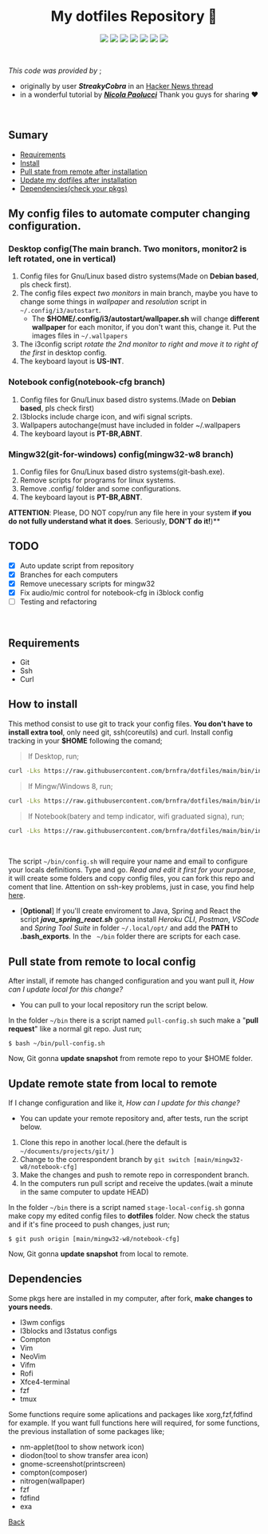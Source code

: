 <h1 align="center">My dotfiles Repository 🐧</h1>

<p align="center">
<img src="https://img.shields.io/badge/bash-script-brightgreen" />
<img src="https://img.shields.io/badge/requirement-git-orange" />
<img src="https://img.shields.io/badge/requirement-curl-importany" />
<img src="https://img.shields.io/badge/tests-in%20progress-red" />
<img src="https://img.shields.io/badge/license-MIT-informational" />
<img src="https://img.shields.io/badge/platform-linux--64-lightgrey" />
<img src="https://img.shields.io/github/last-commit/brnfra/dotfiles" />
</p>
<br>

_This code was provided by_ ;
- originally by user ___StreakyCobra___ in an [Hacker News thread](https://news.ycombinator.com/item?id=11070797)
- in a wonderful tutorial by ___[Nicola Paolucci](https://www.atlassian.com/git/tutorials/dotfiles)___
Thank you guys for sharing :heart:

<br>

## Sumary

- [Requirements](https://github.com/brnfra/dotfiles#requirements)
- [Install](https://github.com/brnfra/dotfiles#how-to-install)
- [Pull state from remote after installation](https://github.com/brnfra/dotfiles#pull-state-from-remote-to-local-config)
- [Update my dotfiles after installation](https://github.com/brnfra/dotfiles#update-remote-state-from-local-to-remote)
- [Dependencies(check your pkgs)](https://github.com/brnfra/dotfiles#dependencies)

## My config files to automate computer changing configuration.

### Desktop config(The main branch. Two monitors, monitor2 is left rotated, one in vertical)

1. Config files for Gnu/Linux based distro systems(Made on **Debian based**, pls check first).
2. The config files expect *two monitors* in main branch, maybe you have to change some things in *wallpaper* and *resolution* script in ```~/.config/i3/autostart```.
    - The **$HOME/.config/i3/autostart/wallpaper.sh** will change **different wallpaper** for
 each monitor, if you don't want this, change it. Put the images files in ```~/.wallpapers```
3. The i3config script _rotate the 2nd monitor to right and move it to right of the first_ in desktop config.
4. The keyboard layout is **US-INT**.

### Notebook config(notebook-cfg branch)

1. Config files for Gnu/Linux based distro systems.(Made on **Debian based**, pls check first)
2. I3blocks include charge icon, and wifi signal scripts.
3. Wallpapers autochange(must have included in folder ~/.wallpapers
4. The keyboard layout is **PT-BR,ABNT**.

### Mingw32(git-for-windows) config(mingw32-w8 branch)

1. Config files for Gnu/Linux based distro systems(git-bash.exe).
2. Remove scripts for programs for linux systems.
3. Remove .config/ folder and some configurations.
4. The keyboard layout is **PT-BR,ABNT**.

**ATTENTION**: Please, DO NOT copy/run any file here in your system **if you do not fully understand what it does**. Seriously, **DON'T do it!**)**

## TODO

- [x] Auto update script from repository
- [x] Branches for each computers
- [x] Remove unecessary scripts for mingw32
- [x] Fix audio/mic control for notebook-cfg in i3block config
- [ ] Testing and refactoring

<br>

## Requirements

- Git
- Ssh 
- Curl

## How to install
 
This method consist to use git to track your config files. **You don't have to install extra tool**, only need git, ssh(coreutils) and curl.
Install config tracking in your **$HOME** following the comand;

>If Desktop, run;
```bash
curl -Lks https://raw.githubusercontent.com/brnfra/dotfiles/main/bin/install | /bin/bash
```
>If Mingw/Windows 8, run;
```bash
curl -Lks https://raw.githubusercontent.com/brnfra/dotfiles/main/bin/install-mingw-cfg | /bin/bash
```
>If Notebook(batery and temp indicator, wifi graduated signa), run;
```bash
curl -Lks https://raw.githubusercontent.com/brnfra/dotfiles/main/bin/install-note-cfg | /bin/bash
```

<br>

The script ```~/bin/config.sh``` will require your name and email to configure your locals definitions. Type and go. 
*Read and edit it first for your purpose*, it will create some folders and copy config files, you can fork this repo and coment that line.
Attention on ssh-key problems, just in case, you find help [here](https://docs.github.com/pt/authentication/connecting-to-github-with-ssh).
<br>

- [**Optional**] If you'll create enviroment to Java, Spring and React the script ___java_spring_react.sh___ gonna install *Heroku CLI*, *Postman*, *VSCode* and *Spring Tool Suite* in folder ```~/.local/opt/``` and add the **PATH** to **.bash_exports**.
In the ``` ~/bin```  folder there are scripts for each case.

## Pull state from remote to local config

After install, if remote has changed configuration and you want pull it, *How can I update local for this change?*
- You can pull to your local repository run the script below. 

In the folder ```~/bin``` there is a script named ```pull-config.sh``` such make a "**pull request**" like a normal git repo. Just run;
```
$ bash ~/bin/pull-config.sh
```
Now, Git gonna **update snapshot** from remote repo to your $HOME folder.

## Update remote state from local to remote 

If I change configuration and like it, *How can I update for this change?*
- You can update your remote repository and, after tests, run the script below. 

1. Clone this repo in another local.(here the default is ``` ~/documents/projects/git/ ``` )
2. Change to the correspondent branch by ```git switch [main/mingw32-w8/notebook-cfg]``` 
3. Make the changes and push to remote repo in correspondent branch. 
4. In the computers run pull script and receive the updates.(wait a minute in the same computer to update HEAD)

In the folder ```~/bin``` there is a script named ```stage-local-config.sh``` gonna make copy my edited config files to
**dotfiles** folder. Now check the status and if it's fine proceed to push changes, just run;
```
$ git push origin [main/mingw32-w8/notebook-cfg]
```
Now, Git gonna **update snapshot** from local to remote.

## Dependencies

Some pkgs here are installed in my computer, after fork, **make changes to yours needs**.

- I3wm configs
- I3blocks and I3status configs
- Compton
- Vim
- NeoVim
- Vifm
- Rofi
- Xfce4-terminal
- fzf
- tmux 

Some functions require some aplications and packages like xorg,fzf,fdfind for example.
If you want full functions here will required, for some functions, the previous installation of some packages like;

- nm-applet(tool to show network icon)
- diodon(tool to show transfer area icon)
- gnome-screenshot(printscreen)
- compton(composer)
- nitrogen(wallpaper)
- fzf
- fdfind
- exa


[Back](https://github.com/brnfra/dotfiles#my-dotfiles-repository-)
